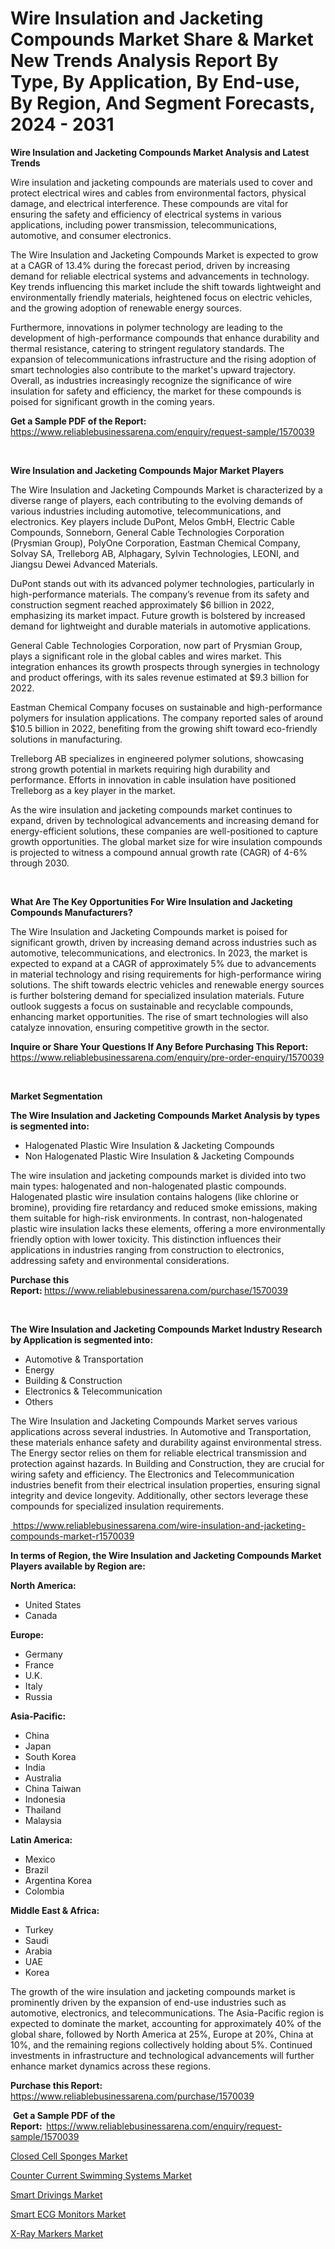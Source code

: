 <p><h1>Wire Insulation and Jacketing Compounds Market Share & Market New Trends Analysis Report By Type, By Application, By End-use, By Region, And Segment Forecasts, 2024 - 2031</h1></p><p><strong>Wire Insulation and Jacketing Compounds Market Analysis and Latest Trends</strong></p>
<p><p>Wire insulation and jacketing compounds are materials used to cover and protect electrical wires and cables from environmental factors, physical damage, and electrical interference. These compounds are vital for ensuring the safety and efficiency of electrical systems in various applications, including power transmission, telecommunications, automotive, and consumer electronics.</p><p>The Wire Insulation and Jacketing Compounds Market is expected to grow at a CAGR of 13.4% during the forecast period, driven by increasing demand for reliable electrical systems and advancements in technology. Key trends influencing this market include the shift towards lightweight and environmentally friendly materials, heightened focus on electric vehicles, and the growing adoption of renewable energy sources. </p><p>Furthermore, innovations in polymer technology are leading to the development of high-performance compounds that enhance durability and thermal resistance, catering to stringent regulatory standards. The expansion of telecommunications infrastructure and the rising adoption of smart technologies also contribute to the market's upward trajectory. Overall, as industries increasingly recognize the significance of wire insulation for safety and efficiency, the market for these compounds is poised for significant growth in the coming years.</p></p>
<p><strong>Get a Sample PDF of the Report:&nbsp;</strong> <a href="https://www.reliablebusinessarena.com/enquiry/request-sample/1570039?utm_campaign=1399&utm_medium=2&utm_source=Github&utm_content=ia&utm_term=14102024&utm_id=wire-insulation-and-jacketing-compounds">https://www.reliablebusinessarena.com/enquiry/request-sample/1570039</a></p>
<p>&nbsp;</p>
<p><strong>Wire Insulation and Jacketing Compounds Major Market Players</strong></p>
<p><p>The Wire Insulation and Jacketing Compounds Market is characterized by a diverse range of players, each contributing to the evolving demands of various industries including automotive, telecommunications, and electronics. Key players include DuPont, Melos GmbH, Electric Cable Compounds, Sonneborn, General Cable Technologies Corporation (Prysmian Group), PolyOne Corporation, Eastman Chemical Company, Solvay SA, Trelleborg AB, Alphagary, Sylvin Technologies, LEONI, and Jiangsu Dewei Advanced Materials.</p><p>DuPont stands out with its advanced polymer technologies, particularly in high-performance materials. The company’s revenue from its safety and construction segment reached approximately $6 billion in 2022, emphasizing its market impact. Future growth is bolstered by increased demand for lightweight and durable materials in automotive applications.</p><p>General Cable Technologies Corporation, now part of Prysmian Group, plays a significant role in the global cables and wires market. This integration enhances its growth prospects through synergies in technology and product offerings, with its sales revenue estimated at $9.3 billion for 2022.</p><p>Eastman Chemical Company focuses on sustainable and high-performance polymers for insulation applications. The company reported sales of around $10.5 billion in 2022, benefiting from the growing shift toward eco-friendly solutions in manufacturing.</p><p>Trelleborg AB specializes in engineered polymer solutions, showcasing strong growth potential in markets requiring high durability and performance. Efforts in innovation in cable insulation have positioned Trelleborg as a key player in the market.</p><p>As the wire insulation and jacketing compounds market continues to expand, driven by technological advancements and increasing demand for energy-efficient solutions, these companies are well-positioned to capture growth opportunities. The global market size for wire insulation compounds is projected to witness a compound annual growth rate (CAGR) of 4-6% through 2030.</p></p>
<p>&nbsp;</p>
<p><strong>What Are The Key Opportunities For Wire Insulation and Jacketing Compounds Manufacturers?</strong></p>
<p><p>The Wire Insulation and Jacketing Compounds market is poised for significant growth, driven by increasing demand across industries such as automotive, telecommunications, and electronics. In 2023, the market is expected to expand at a CAGR of approximately 5% due to advancements in material technology and rising requirements for high-performance wiring solutions. The shift towards electric vehicles and renewable energy sources is further bolstering demand for specialized insulation materials. Future outlook suggests a focus on sustainable and recyclable compounds, enhancing market opportunities. The rise of smart technologies will also catalyze innovation, ensuring competitive growth in the sector.</p></p>
<p><strong>Inquire or Share Your Questions If Any Before Purchasing This Report:</strong> <a href="https://www.reliablebusinessarena.com/enquiry/pre-order-enquiry/1570039?utm_campaign=1399&utm_medium=2&utm_source=Github&utm_content=ia&utm_term=14102024&utm_id=wire-insulation-and-jacketing-compounds">https://www.reliablebusinessarena.com/enquiry/pre-order-enquiry/1570039</a></p>
<p>&nbsp;</p>
<p><strong>Market Segmentation</strong></p>
<p><strong>The Wire Insulation and Jacketing Compounds Market Analysis by types is segmented into:</strong></p>
<p><ul><li>Halogenated Plastic Wire Insulation & Jacketing Compounds</li><li>Non Halogenated Plastic Wire Insulation & Jacketing Compounds</li></ul></p>
<p><p>The wire insulation and jacketing compounds market is divided into two main types: halogenated and non-halogenated plastic compounds. Halogenated plastic wire insulation contains halogens (like chlorine or bromine), providing fire retardancy and reduced smoke emissions, making them suitable for high-risk environments. In contrast, non-halogenated plastic wire insulation lacks these elements, offering a more environmentally friendly option with lower toxicity. This distinction influences their applications in industries ranging from construction to electronics, addressing safety and environmental considerations.</p></p>
<p><strong>Purchase this Report:&nbsp;</strong><a href="https://www.reliablebusinessarena.com/purchase/1570039?utm_campaign=1399&utm_medium=2&utm_source=Github&utm_content=ia&utm_term=14102024&utm_id=wire-insulation-and-jacketing-compounds">https://www.reliablebusinessarena.com/purchase/1570039</a></p>
<p>&nbsp;</p>
<p><strong>The Wire Insulation and Jacketing Compounds Market Industry Research by Application is segmented into:</strong></p>
<p><ul><li>Automotive & Transportation</li><li>Energy</li><li>Building & Construction</li><li>Electronics & Telecommunication</li><li>Others</li></ul></p>
<p><p>The Wire Insulation and Jacketing Compounds Market serves various applications across several industries. In Automotive and Transportation, these materials enhance safety and durability against environmental stress. The Energy sector relies on them for reliable electrical transmission and protection against hazards. In Building and Construction, they are crucial for wiring safety and efficiency. The Electronics and Telecommunication industries benefit from their electrical insulation properties, ensuring signal integrity and device longevity. Additionally, other sectors leverage these compounds for specialized insulation requirements.</p></p>
<p><a href="https://www.reliablebusinessarena.com/wire-insulation-and-jacketing-compounds-market-r1570039?utm_campaign=1399&utm_medium=2&utm_source=Github&utm_content=ia&utm_term=14102024&utm_id=wire-insulation-and-jacketing-compounds">&nbsp;https://www.reliablebusinessarena.com/wire-insulation-and-jacketing-compounds-market-r1570039</a></p>
<p><strong>In terms of Region, the Wire Insulation and Jacketing Compounds Market Players available by Region are:</strong></p>
<p>
    <p> <strong> North America: </strong>
        <ul>
            <li>United States</li>
            <li>Canada</li>
        </ul>
        </p> 
    <p> <strong> Europe: </strong>
        <ul>
            <li>Germany</li>
            <li>France</li>
            <li>U.K.</li>
            <li>Italy</li>
            <li>Russia</li>
        </ul>
        </p> 
    <p> <strong> Asia-Pacific: </strong>
        <ul>
            <li>China</li>
            <li>Japan</li>
            <li>South Korea</li>
            <li>India</li>
            <li>Australia</li>
            <li>China Taiwan</li>
            <li>Indonesia</li>
            <li>Thailand</li>
            <li>Malaysia</li>
        </ul>
        </p> 
    <p> <strong> Latin America: </strong>
        <ul>
            <li>Mexico</li>
            <li>Brazil</li>
            <li>Argentina Korea</li>
            <li>Colombia</li>
        </ul>
        </p> 
    <p> <strong> Middle East & Africa: </strong>
        <ul>
            <li>Turkey</li>
            <li>Saudi</li>
            <li>Arabia</li>
            <li>UAE</li>
            <li>Korea</li>
        </ul>
    </p>
    </p>
<p><p>The growth of the wire insulation and jacketing compounds market is prominently driven by the expansion of end-use industries such as automotive, electronics, and telecommunications. The Asia-Pacific region is expected to dominate the market, accounting for approximately 40% of the global share, followed by North America at 25%, Europe at 20%, China at 10%, and the remaining regions collectively holding about 5%. Continued investments in infrastructure and technological advancements will further enhance market dynamics across these regions.</p></p>
<p><strong>Purchase this Report: </strong><a href="https://www.reliablebusinessarena.com/purchase/1570039?utm_campaign=1399&utm_medium=2&utm_source=Github&utm_content=ia&utm_term=14102024&utm_id=wire-insulation-and-jacketing-compounds">https://www.reliablebusinessarena.com/purchase/1570039</a></p>
<p>&nbsp;<strong>Get a Sample PDF of the Report:&nbsp;&nbsp;</strong><a href="https://www.reliablebusinessarena.com/enquiry/request-sample/1570039?utm_campaign=1399&utm_medium=2&utm_source=Github&utm_content=ia&utm_term=14102024&utm_id=wire-insulation-and-jacketing-compounds">https://www.reliablebusinessarena.com/enquiry/request-sample/1570039</a></p>
<p><strong></strong></p>
<p><p><a href="https://www.linkedin.com/pulse/influencing-factors-closed-cell-sponges-market-insights-growth-lvt4e?utm_campaign=1399&utm_medium=2&utm_source=Github&utm_content=ia&utm_term=14102024&utm_id=wire-insulation-and-jacketing-compounds">Closed Cell Sponges Market</a></p><p><a href="https://www.linkedin.com/pulse/global-counter-current-swimming-systems-market-focus-application-xukwe?utm_campaign=1399&utm_medium=2&utm_source=Github&utm_content=ia&utm_term=14102024&utm_id=wire-insulation-and-jacketing-compounds">Counter Current Swimming Systems Market</a></p><p><a href="https://www.linkedin.com/pulse/smart-drivings-market-global-regional-analysis-2024-2031-lrpre?utm_campaign=1399&utm_medium=2&utm_source=Github&utm_content=ia&utm_term=14102024&utm_id=wire-insulation-and-jacketing-compounds">Smart Drivings Market</a></p><p><a href="https://www.linkedin.com/pulse/strategic-market-insights-navigating-global-smart-ecg-monitors-xtnde?utm_campaign=1399&utm_medium=2&utm_source=Github&utm_content=ia&utm_term=14102024&utm_id=wire-insulation-and-jacketing-compounds">Smart ECG Monitors Market</a></p><p><a href="https://www.linkedin.com/pulse/x-ray-markers-market-share-size-trends-industry-analysis-mzosf?utm_campaign=1399&utm_medium=2&utm_source=Github&utm_content=ia&utm_term=14102024&utm_id=wire-insulation-and-jacketing-compounds">X-Ray Markers Market</a></p></p>